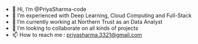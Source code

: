 - 👋 Hi, I’m @PriyaSharma-code
- 👀 I’m experienced with Deep Learning, Cloud Computing and Full-Stack
- 🌱 I’m currently working at Northern Trust as an Data Analyst
- 💞️ I’m looking to collaborate on all kinds of projects
- 📫 How to reach me : priyasharma.3321@gmail.com

<!---
PriyaSharma-code/PriyaSharma-code is a ✨ special ✨ repository because its `README.md` (this file) appears on your GitHub profile.
You can click the Preview link to take a look at your changes.
--->
